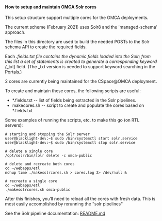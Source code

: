 #### How to setup and maintain OMCA Solr cores

This setup structure support multiple cores for the OMCA deployments.

The current scheme (February 2021) uses Solr8 and the 'managed-schema' approach.

The files in this directory are used to build the needed POSTs to the Solr schema API
to create the required fields.

Each *.fields.txt file contains the dynamic fields loaded into the Solr; from this list
a set of <copyField> statements is created to generate a corresponding keyword (*_txt) field.
(The _txt version is needed to support keyword searching in the Portals.)

2 cores are currently being maintained for the CSpace@OMCA deployment.

To create and maintain these cores, the following scripts are useful:

* *.fields.txt -- list of fields being extracted in the Solr pipelines.
* makecores.sh -- script to create and populate the cores based on *.fields.txt

Some examples of running the scripts, etc. to make this go (on RTL servers):

```
# starting and stopping the Solr server
user@blacklight-dev:~$ sudo /bin/systemctl start solr.service
user@blacklight-dev:~$ sudo /bin/systemctl stop solr.service

# delete a single core
/opt/solr/bin/solr delete -c omca-public

# delete and recreate both cores
cd ~/webapps/etl
nohup time ./makesolrcores.sh > cores.log 2> /dev/null &

# recreate a single core
cd ~/webapps/etl
./makesolrcores.sh omca-public
```

After this finishes, you'll need to reload all the cores with fresh data.
This is most easily accomplished by rerunning the "solr pipelines"

See the Solr pipeline documentation: [README.md](../README.md)

